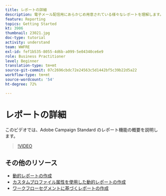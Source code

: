 ```yaml
---
title: レポートの詳細
description: 電子メール配信用にあらかじめ用意されている様々なレポートを理解します。
feature: Reporting
topics: Getting Started
kt: 3906
thumbnail: 23021.jpg
doc-type: tutorial
activity: understand
team: WWFRE
exl-id: fef1b535-8055-4d6b-a099-5e04340ce6e9
role: Business Practitioner
level: Beginner
translation-type: tm+mt
source-git-commit: 07c2696cbdc72e24563c5d1442bf5c39b22d5a22
workflow-type: tm+mt
source-wordcount: '54'
ht-degree: 72%

---
```


# レポートの詳細

このビデオでは、Adobe Campaign Standard のレポート機能の概要を説明します。

>[!VIDEO](https://video.tv.adobe.com/v/23021?quality=12)

## その他のリソース

* [動的レポートの作成](/help/reporting/creating-a-dynamic-report.md)
* [カスタムプロファイル属性を使用した動的レポートの作成](/help/reporting/custom-profile-attributes-dynamic-reports.md)
* [ワークフローセグメントに基づくレポートの作成](/help/reporting/report-on-workflow-segments.md)
